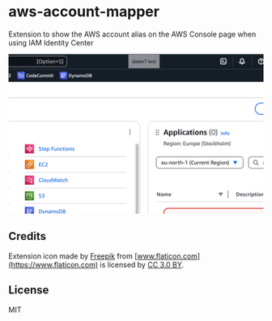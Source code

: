# aws-account-mapper

Extension to show the AWS account alias on the AWS Console page when using IAM Identity Center

![A screenshot that shows the Overlay](./media/screenshot_overlay.png)

## Credits

Extension icon made by [Freepik](https://www.freepik.com) from [www.flaticon.com](https://www.flaticon.com) is licensed by [CC 3.0 BY](http://creativecommons.org/licenses/by/3.0).

## License
MIT

